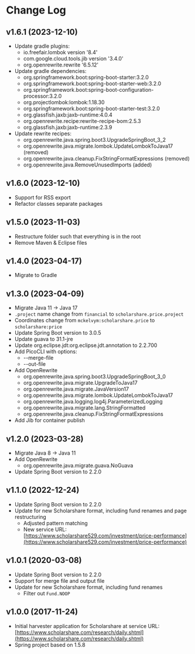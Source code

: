 # Change Log

## v1.6.1 (2023-12-10)

- Update gradle plugins:
	- io.freefair.lombok version '8.4'
	- com.google.cloud.tools.jib version '3.4.0'
	- org.openrewrite.rewrite '6.5.12'
- Update gradle dependencies:
	- org.springframework.boot:spring-boot-starter:3.2.0
	- org.springframework.boot:spring-boot-starter-web:3.2.0
	- org.springframework.boot:spring-boot-configuration-processor:3.2.0
	- org.projectlombok:lombok:1.18.30
	- org.springframework.boot:spring-boot-starter-test:3.2.0
	- org.glassfish.jaxb:jaxb-runtime:4.0.4
	- org.openrewrite.recipe:rewrite-recipe-bom:2.5.3
	- org.glassfish.jaxb:jaxb-runtime:2.3.9
- Update rewrite recipes:
	- org.openrewrite.java.spring.boot3.UpgradeSpringBoot_3_2
	- org.openrewrite.java.migrate.lombok.UpdateLombokToJava17 (removed)
	- org.openrewrite.java.cleanup.FixStringFormatExpressions (removed)
	- org.openrewrite.java.RemoveUnusedImports (added)

## v1.6.0 (2023-12-10)

- Support for RSS export
- Refactor classes separate packages

## v1.5.0 (2023-11-03)

- Restructure folder such that everything is in the root
- Remove Maven & Eclipse files

## v1.4.0 (2023-04-17)

- Migrate to Gradle

## v1.3.0 (2023-04-09)

- Migrate Java 11 -> Java 17
- `.project` name change from `financial` to `scholarshare.price.project`
- Coordinates change from `mckelvym:scholarshare.price` to `scholarshare:price`
- Update Spring Boot version to 3.0.5
- Update guava to 31.1-jre
- Update org.eclipse.jdt:org.eclipse.jdt.annotation to 2.2.700
- Add PicoCLI with options:
	- --merge-file
	- --out-file
- Add OpenRewrite
	- org.openrewrite.java.spring.boot3.UpgradeSpringBoot_3_0
	- org.openrewrite.java.migrate.UpgradeToJava17
	- org.openrewrite.java.migrate.JavaVersion17
	- org.openrewrite.java.migrate.lombok.UpdateLombokToJava17
	- org.openrewrite.java.logging.log4j.ParameterizedLogging
	- org.openrewrite.java.migrate.lang.StringFormatted
	- org.openrewrite.java.cleanup.FixStringFormatExpressions
- Add Jib for container publish

## v1.2.0 (2023-03-28)

- Migrate Java 8 -> Java 11
- Add OpenRewrite 
	- org.openrewrite.java.migrate.guava.NoGuava
- Update Spring Boot version to 2.2.0

## v1.1.0 (2022-12-24)

- Update Spring Boot version to 2.2.0
- Update for new Scholarshare format, including fund renames and page restructuring
	- Adjusted pattern matching
	- New service URL: [https://www.scholarshare529.com/investment/price-performance](https://www.scholarshare529.com/investment/price-performance)

## v1.0.1 (2020-03-08)

- Update Spring Boot version to 2.2.0
- Support for merge file and output file
- Update for new Scholarshare format, including fund renames
	- Filter out `Fund.NOOP`

## v1.0.0 (2017-11-24)

- Initial harvester application for Scholarshare at service URL: [https://www.scholarshare.com/research/daily.shtml](https://www.scholarshare.com/research/daily.shtml) 
- Spring project based on 1.5.8
